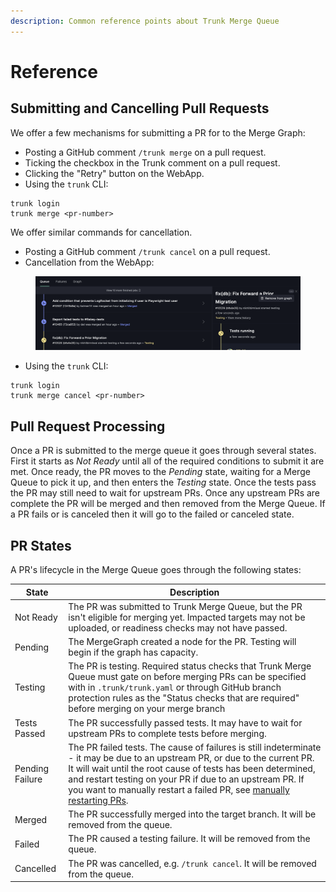 ```yaml
---
description: Common reference points about Trunk Merge Queue
---
```


# Reference

## Submitting and Cancelling Pull Requests

We offer a few mechanisms for submitting a PR for to the Merge Graph:

* Posting a GitHub comment `/trunk merge` on a pull request.
* Ticking the checkbox in the Trunk comment on a pull request.
* Clicking the "Retry" button on the WebApp.
* Using the `trunk` CLI:

```
trunk login
trunk merge <pr-number>
```

We offer similar commands for cancellation.

* Posting a GitHub comment `/trunk cancel` on a pull request.
* Cancellation from the WebApp:

<figure><img src="../.gitbook/assets/image (16).png" alt=""><figcaption></figcaption></figure>

* Using the `trunk` CLI:

```
trunk login
trunk merge cancel <pr-number>
```

## Pull Request Processing

Once a PR is submitted to the merge queue it goes through several states. First it starts as _Not Ready_ until all of the required conditions to submit it are met. Once ready, the PR moves to the _Pending_ state, waiting for a Merge Queue to pick it up, and then enters the _Testing_ state. Once the tests pass the PR may still need to wait for upstream PRs. Once any upstream PRs are complete the PR will be merged and then removed from the Merge Queue. If a PR fails or is canceled then it will go to the failed or canceled state.

## PR States

A PR's lifecycle in the Merge Queue goes through the following states:

| State           | Description                                                                                                                                                                                                                                                                                                                                                                    |
| --------------- | ------------------------------------------------------------------------------------------------------------------------------------------------------------------------------------------------------------------------------------------------------------------------------------------------------------------------------------------------------------------------------ |
| Not Ready       | The PR was submitted to Trunk Merge Queue, but the PR isn't eligible for merging yet. Impacted targets may not be uploaded, or readiness checks may not have passed.                                                                                                                                                                                                                 |
| Pending         | The MergeGraph created a node for the PR. Testing will begin if the graph has capacity.                                                                                                                                                                                                                                                                                        |
| Testing         | The PR is testing. Required status checks that Trunk Merge Queue must gate on before merging PRs can be specified with in `.trunk/trunk.yaml` or through GitHub branch protection rules as the "Status checks that are required" before merging on your merge branch                                                                                                                 |
| Tests Passed    | The PR successfully passed tests. It may have to wait for upstream PRs to complete tests before merging.                                                                                                                                                                                                                                                                       |
| Pending Failure | The PR failed tests. The cause of failures is still indeterminate - it may be due to an upstream PR, or due to the current PR. It will wait until the root cause of tests has been determined, and restart testing on your PR if due to an upstream PR. If you want to manually restart a failed PR, see [manually restarting PRs](using-the-webapp.md#restarting-failed-prs). |
| Merged          | The PR successfully merged into the target branch. It will be removed from the queue.                                                                                                                                                                                                                                                                                          |
| Failed          | The PR caused a testing failure. It will be removed from the queue.                                                                                                                                                                                                                                                                                                            |
| Cancelled       | The PR was cancelled, e.g. `/trunk cancel`. It will be removed from the queue.                                                                                                                                                                                                                                                                                                 |
